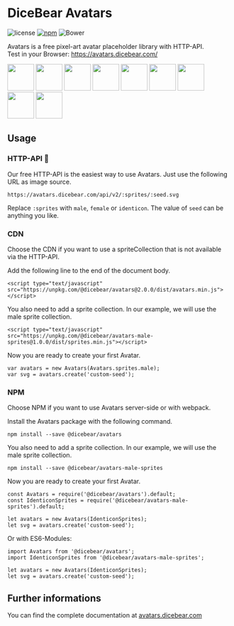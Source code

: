 # DiceBear Avatars

![license](https://img.shields.io/github/license/dicebear/avatars.svg)
[![npm](https://img.shields.io/npm/v/@dicebear/avatars.svg)](https://www.npmjs.com/package/@dicebear/avatars)
![Bower](https://img.shields.io/bower/v/dicebear-avatars.svg)

Avatars is a free pixel-art avatar placeholder library with HTTP-API.  
Test in your Browser: <https://avatars.dicebear.com/>

<p>
    <img src="https://avatars.dicebear.com/v2/male/1.svg" width="60" />
    <img src="https://avatars.dicebear.com/v2/femalemale/2.svg" width="60" />
    <img src="https://avatars.dicebear.com/v2/identicon/3.svg" width="60" />
    <img src="https://avatars.dicebear.com/v2/male/4.svg" width="60" />
    <img src="https://avatars.dicebear.com/v2/femalemale/5.svg" width="60" />
    <img src="https://avatars.dicebear.com/v2/identicon/6.svg" width="60" />
    <img src="https://avatars.dicebear.com/v2/male/7.svg" width="60" />
    <img src="https://avatars.dicebear.com/v2/femalemale/8.svg" width="60" />
    <img src="https://avatars.dicebear.com/v2/identicon/9.svg" width="60" />
</p>

## Usage

### HTTP-API 🚀

Our free HTTP-API is the easiest way to use Avatars. Just use the following URL as image source.

    https://avatars.dicebear.com/api/v2/:sprites/:seed.svg

Replace `:sprites` with `male`, `female` or `identicon`. The value of `seed` can be anything you like.

### CDN

Choose the CDN if you want to use a spriteCollection that is not available via the HTTP-API.

Add the following line to the end of the document body.

    <script type="text/javascript" src="https://unpkg.com/@dicebear/avatars@2.0.0/dist/avatars.min.js"></script>

You also need to add a sprite collection. In our example, we will use the male sprite collection.

    <script type="text/javascript" src="https://unpkg.com/@dicebear/avatars-male-sprites@1.0.0/dist/sprites.min.js"></script>

Now you are ready to create your first Avatar.

    var avatars = new Avatars(Avatars.sprites.male);
    var svg = avatars.create('custom-seed');

### NPM

Choose NPM if you want to use Avatars server-side or with webpack.

Install the Avatars package with the following command.

    npm install --save @dicebear/avatars

You also need to add a sprite collection. In our example, we will use the male sprite collection.

    npm install --save @dicebear/avatars-male-sprites

Now you are ready to create your first Avatar.

    const Avatars = require('@dicebear/avatars').default;
    const IdenticonSprites = require('@dicebear/avatars-male-sprites').default;

    let avatars = new Avatars(IdenticonSprites);
    let svg = avatars.create('custom-seed');

Or with ES6-Modules:

    import Avatars from '@dicebear/avatars';
    import IdenticonSprites from '@dicebear/avatars-male-sprites';

    let avatars = new Avatars(IdenticonSprites);
    let svg = avatars.create('custom-seed');

## Further informations

You can find the complete documentation at [avatars.dicebear.com](https://avatars.dicebear.com)
